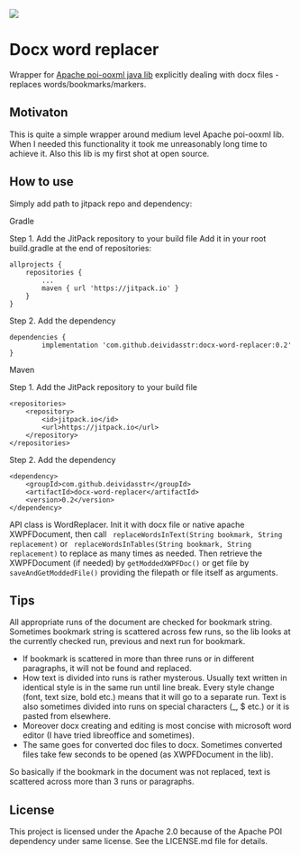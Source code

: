 [![](https://jitpack.io/v/deividasstr/docx-word-replacer.svg)](https://jitpack.io/#deividasstr/docx-word-replacer)
# Docx word replacer 
Wrapper for [Apache poi-ooxml java lib][1] explicitly dealing with docx files - replaces words/bookmarks/markers.
## Motivaton
This is quite a simple wrapper around medium level Apache poi-ooxml lib. When I needed this functionality it took me unreasonably long time to achieve it. Also this lib is my first shot at open source.
## How to use
Simply add path to jitpack repo and dependency:

Gradle

Step 1. Add the JitPack repository to your build file
Add it in your root build.gradle at the end of repositories:

	allprojects {
		repositories {
			...
			maven { url 'https://jitpack.io' }
		}
	}
Step 2. Add the dependency

	dependencies {
	        implementation 'com.github.deividasstr:docx-word-replacer:0.2'
	}

Maven 

Step 1. Add the JitPack repository to your build file

	<repositories>
		<repository>
		    <id>jitpack.io</id>
		    <url>https://jitpack.io</url>
		</repository>
	</repositories>
Step 2. Add the dependency

	<dependency>
	    <groupId>com.github.deividasstr</groupId>
	    <artifactId>docx-word-replacer</artifactId>
	    <version>0.2</version>
	</dependency>



API class is WordReplacer. Init it with docx file or native apache XWPFDocument, then call ```
replaceWordsInText(String bookmark, String replacement)```
 or ```
replaceWordsInTables(String bookmark, String replacement)```
to replace as many times as needed.
Then retrieve the XWPFDocument (if needed) by ```getModdedXWPFDoc()``` or get file by ```saveAndGetModdedFile()``` providing the filepath or file itself as arguments.
## Tips
All appropriate runs of the document are checked for bookmark string. Sometimes bookmark string is scattered across few runs, so the lib looks at the currently checked run, previous and next run for bookmark. 
* If bookmark is scattered in more than three runs or in different paragraphs, it will not be found and replaced.
* How text is divided into runs is rather mysterous. Usually text written in identical style is in the same run until line break.
Every style change (font, text size, bold etc.) means that it will go to a separate run. Text is also sometimes divided into runs on special characters (_, $ etc.) or it is pasted from elsewhere.
* Moreover docx creating and editing is most concise with microsoft word editor (I have tried libreoffice and sometimes).
* The same goes for converted doc files to docx. Sometimes converted files take few seconds to be opened (as XWPFDocument in the lib).

So basically if the bookmark in the document was not replaced, text is scattered across more than 3 runs or paragraphs.
## License
This project is licensed under the Apache 2.0 because of the Apache POI dependency under same license. See the LICENSE.md file for details.

[1]: https://poi.apache.org/document/index.html
